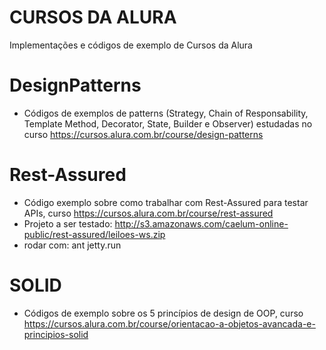 # CURSOS DA ALURA
Implementações e códigos de exemplo de Cursos da Alura

# DesignPatterns 
- Códigos de exemplos de patterns (Strategy, Chain of Responsability, Template Method, Decorator, State, Builder e Observer) estudadas no curso https://cursos.alura.com.br/course/design-patterns

# Rest-Assured
- Código exemplo sobre como trabalhar com Rest-Assured para testar APIs, curso https://cursos.alura.com.br/course/rest-assured
- Projeto a ser testado: http://s3.amazonaws.com/caelum-online-public/rest-assured/leiloes-ws.zip
- rodar com: ant jetty.run

# SOLID
- Códigos de exemplo sobre os 5 princípios de design de OOP, curso https://cursos.alura.com.br/course/orientacao-a-objetos-avancada-e-principios-solid

